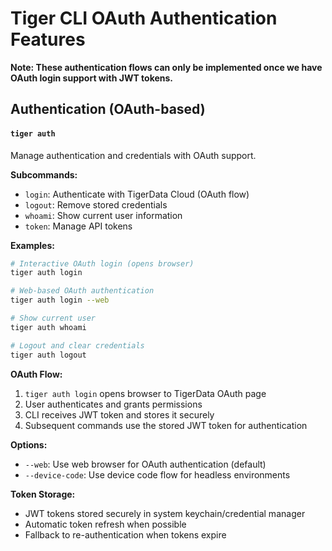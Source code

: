 # Tiger CLI OAuth Authentication Features

**Note: These authentication flows can only be implemented once we have OAuth login support with JWT tokens.**

## Authentication (OAuth-based)

#### `tiger auth`
Manage authentication and credentials with OAuth support.

**Subcommands:**
- `login`: Authenticate with TigerData Cloud (OAuth flow)
- `logout`: Remove stored credentials
- `whoami`: Show current user information
- `token`: Manage API tokens

**Examples:**
```bash
# Interactive OAuth login (opens browser)
tiger auth login

# Web-based OAuth authentication
tiger auth login --web

# Show current user
tiger auth whoami

# Logout and clear credentials
tiger auth logout
```

**OAuth Flow:**
1. `tiger auth login` opens browser to TigerData OAuth page
2. User authenticates and grants permissions
3. CLI receives JWT token and stores it securely
4. Subsequent commands use the stored JWT token for authentication

**Options:**
- `--web`: Use web browser for OAuth authentication (default)
- `--device-code`: Use device code flow for headless environments

**Token Storage:**
- JWT tokens stored securely in system keychain/credential manager
- Automatic token refresh when possible
- Fallback to re-authentication when tokens expire